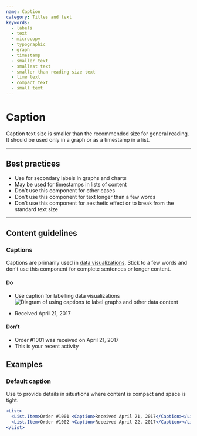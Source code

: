 ```yaml
---
name: Caption
category: Titles and text
keywords:
  - labels
  - text
  - microcopy
  - typographic
  - graph
  - timestamp
  - smaller text
  - smallest text
  - smaller than reading size text
  - time text
  - compact text
  - small text
---
```


# Caption

Caption text size is smaller than the recommended size for general reading. It should be used only in a graph or as a timestamp in a list.

---

## Best practices

- Use for secondary labels in graphs and charts
- May be used for timestamps in lists of content
- Don’t use this component for other cases
- Don’t use this component for text longer than a few words
- Don’t use this component for aesthetic effect or to break from the standard text size

---

## Content guidelines

### Captions

Captions are primarily used in [data visualizations](/visuals/data-visualizations). Stick to a few words and don’t use this component for complete sentences or longer content.

<!-- usagelist -->
#### Do
* Use caption for labelling data visualizations
![Diagram of using captions to label graphs and other data content](typography/display-styles/do-use-caption-for-labeling-data-visualizations.png)

* Received April 21, 2017

#### Don’t
* Order #1001 was received on April 21, 2017
* This is your recent activity
<!-- end -->

## Examples

### Default caption

Use to provide details in situations where content is compact and space is tight.

```jsx
<List>
  <List.Item>Order #1001 <Caption>Received April 21, 2017</Caption></List.Item>
  <List.Item>Order #1002 <Caption>Received April 22, 2017</Caption></List.Item>
</List>
```
